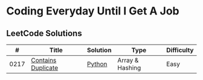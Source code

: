 # Coding Everyday Until I Get A Job

## LeetCode Solutions 

| # | Title | Solution | Type | Difficulty |
|---| ----- | -------- | ---------- | ---------- |
|0217|[Contains Duplicate](https://leetcode.com/problems/contains-duplicate/description/) | [Python]()|Array & Hashing| Easy |


